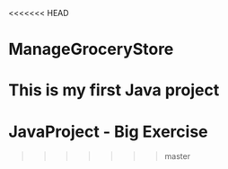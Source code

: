 <<<<<<< HEAD
# ManageGroceryStore
This is my first Java project
=======
# JavaProject - Big Exercise
>>>>>>> master
